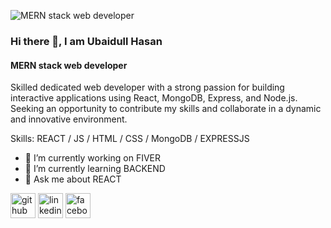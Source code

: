 ![MERN stack web developer](https://repository-images.githubusercontent.com/367193364/508f4780-b786-11eb-921b-5566f51523ca)

### Hi there 👋, I am Ubaidull Hasan
#### MERN stack web developer

Skilled dedicated web developer with a strong passion for building interactive applications using React, MongoDB, Express, and Node.js. Seeking an opportunity to contribute my skills and collaborate in a
dynamic and innovative environment.

Skills: REACT / JS / HTML / CSS / MongoDB / EXPRESSJS

- 🔭 I’m currently working on FIVER 
- 🌱 I’m currently learning BACKEND 
- 💬 Ask me about REACT 


[<img src='https://cdn.jsdelivr.net/npm/simple-icons@3.0.1/icons/github.svg' alt='github' height='40'>](https://github.com/https://github.com/Ubaidullah-Hasan)  [<img src='https://cdn.jsdelivr.net/npm/simple-icons@3.0.1/icons/linkedin.svg' alt='linkedin' height='40'>](https://www.linkedin.com/in/https://www.linkedin.com/in/hasan-mahmud-a54752181//)  [<img src='https://cdn.jsdelivr.net/npm/simple-icons@3.0.1/icons/facebook.svg' alt='facebook' height='40'>](https://www.facebook.com/https://www.facebook.com/ohobaidullah.hasan)  



